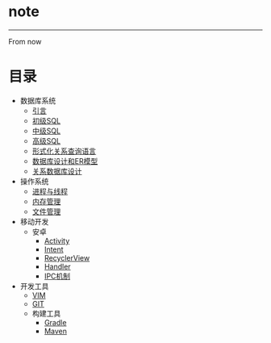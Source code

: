 # note
---
From now
# 目录
- 数据库系统
    - [引言](./数据库系统/关系数据库/引言.md)
    - [初级SQL](./数据库系统/关系数据库/初级SQL.md)
    - [中级SQL](./数据库系统/关系数据库/中级SQL.md)
    - [高级SQL](./数据库系统/关系数据库/高级SQL.md)
    - [形式化关系查询语言](./数据库系统/关系数据库/形式化关系查询语言.md)
    - [数据库设计和ER模型](./数据库系统/数据库设计/数据库设计和ER模型.md)
    - [关系数据库设计](./数据库系统/数据库设计/关系数据库设计.md)
- 操作系统
    - [进程与线程](./操作系统/进程与线程.md)
    - [内存管理](./操作系统/内存管理.md)
    - [文件管理](./操作系统/文件管理.md)
- 移动开发
  - 安卓
    - [Activity](./移动开发/安卓/Activity.md)
    - [Intent](./移动开发/安卓/Intent.md)
    - [RecyclerView](./移动开发/安卓/RecyclerView.md)
    - [Handler](./移动开发/安卓/handler.md)
    - [IPC机制](./移动开发/安卓/IPC机制.md)
- 开发工具
    - [VIM](./开发工具/vim/vim.md)
    - [GIT](./开发工具/git.md)
    - 构建工具
        - [Gradle](./开发工具/构建工具/gradle.md)
        - [Maven](./开发工具/构建工具/maven.md)
    

